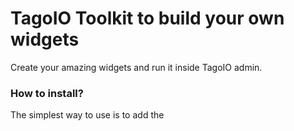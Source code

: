 # TagoIO Toolkit to build your own widgets
Create your amazing widgets and run it inside TagoIO admin.

### How to install?

The simplest way to use is to add the <script> direct on your project.
```html
<script src="https://admin.tago.io/dist/custom-widget.min.js"></script>
<link rel="stylesheet" href="https://admin.tago.io/dist/custom-widget.min.css"> <!-- OPTIONAL -->
```

Also, you can add it on your project to use with webpack
```bash
$ npm install @tago/custom-widget --save
```

On top of your entry component
```javascript
import "@tago/custom-widget";
import "@tago/custom-widget/dist/custom-widget.css"; // OPTIONAL
```

### Projects Examples

- [Boilerplate](https://github.com/tago-io/custom-widget-boilerplate): Basic boilerplate project using preact, it shows the basic usage of the TagoIO Custom Widget.

- [SendData Widget](https://github.com/tago-io/custom-widget-example-send-data): Simple example demonstrating how to send data from your Custom Widget to TagoIO.

- [Wizard Widget](https://github.com/tago-io/custom-widget-example-wizard): Demo showing a wizard built using TagoIO's Custom Widget.

